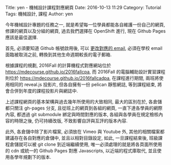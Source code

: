 Title: yen - 機械設計課程對應網頁
Date: 2016-10-13 11:29
Category: Tutorial
Tags: 機械設計, 課程
Author: yen

今年機械設計專題的任務之一, 就是希望每一位學員都能各自維護一份自己的網頁, 修課的網頁以及分組的網頁, 過去我們選擇在 OpenShift 進行, 現在 Github Pages 應該是最佳選擇.

<!-- PELICAN_END_SUMMARY -->

首先, 必須要知道 Github 帳號啟用後, 可以 <a href="https://help.github.com/articles/changing-your-primary-email-address/">更改對應的 email</a>, 必須在學校 email 面臨被取消之前, 轉換到其他生命週期較長的電子郵箱.

根據課程的規劃, 2016Fall 的計算機程式對應網站位於 <a href="https://mdecourse.github.io/2016fallcpa">https://mdecourse.github.io/2016fallcpa</a>, 而 2016Fall 的電腦輔助設計實習課程則位於 <a href="https://mdecourse.github.io/2016fallcadpa">https://mdecourse.github.io/2016fallcadpa</a>, 在課程進行期間, 兩班將使用相同的 reveal.js 投影片, 但各自擁有一份 pelican 靜態網誌, 等到課程結束, 將會合併到年度的課程投影片與網誌中.

上述課程網頁的基本架構與過去幾年所使用的大致相同, 最大的區別在於, 各倉儲都只關注 gh-pages 分支, 且從班上的網頁到各組的網頁, 一直下達各學員的網際內容, 都透過 git submodule 綁定與時間對應的版本, 各組與各學員在規定檢核內容的時限之後, 仍可持續改版, 不致影響自評與互評的版本內容.

此外, 各倉儲中除了影片檔案, 必須放在 Vimeo 與 Youtube 外, 其他的相關檔案都建議存在各自對應的倉儲中, 並且以相對目錄設定, 如此, 一旦課程結束後, 班級課程倉儲就可以被 git clone 到近端繼續使用, 唯一必須處理的就是將各頁面所使用的 cdn 或統一的 Github Pages 對應 Javascripts, 以近端的程式庫取代, 並且使用各學年規劃下的版本.